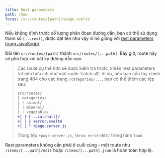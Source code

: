 ```yaml
---
title: Rest parameters
path: /how
focus: /src/routes/[path]/+page.svelte
---
```


Nếu không định trước số lượng phân đoạn đường dẫn, bạn có thể sử dụng tham số `[...rest]`, được đặt tên như vậy vì nó giống với [rest parameters trong JavaScript](https://developer.mozilla.org/en-US/docs/Web/JavaScript/Reference/Functions/rest_parameters).


Đổi tên `src/routes/[path]` thành `src/routes/[...path]`. Bây giờ, route này sẽ phù hợp với bất kỳ đường dẫn nào.

> Các route cụ thể hơn sẽ được kiểm tra trước, khiến rest parameters trở nên hữu ích như một route 'catch all'. Ví dụ, nếu bạn cần tùy chỉnh trang 404 cho các trang `/categories/...`, bạn có thể thêm các tệp sau:
>
> ```diff
> src/routes/
> ├ categories/
> │ ├ animal/
> │ ├ mineral/
> │ ├ vegetable/
> +│ ├ [...catchall]/
> +│ │ ├ +error.svelte
> +│ │ └ +page.server.js
> ```
>
> Trong tệp `+page.server.js`, `throw error(404)` trong hàm `load`.

Rest parameters không cần phải ở cuối cùng - một route như `/items/[...path]/edit` hoặc `/items/[...path].json` là hoàn toàn hợp lệ.